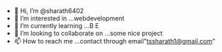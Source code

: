 - 👋 Hi, I’m @sharath6402
- 👀 I’m interested in ...webdevelopment 
- 🌱 I’m currently learning ...B E
- 💞️ I’m looking to collaborate on ...some nice project 
- 📫 How to reach me ...contact through email"tssharath1@gmail.com"

<!---
sharath6402/sharath6402 is a ✨ special ✨ repository because its `README.md` (this file) appears on your GitHub profile.
You can click the Preview link to take a look at your changes.
--->
